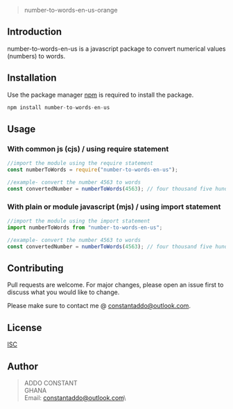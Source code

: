 > number-to-words-en-us-orange

## Introduction

number-to-words-en-us is a javascript package to convert numerical values (numbers) to words.

## Installation

Use the package manager [npm](https://registry.npmjs.org/) is required to install the package.

```js
npm install number-to-words-en-us
```

## Usage

### With common js (cjs) / using require statement

```js
//import the module using the require statement
const numberToWords = require("number-to-words-en-us");

//example- convert the number 4563 to words
const convertedNumber = numberToWords(4563); // four thousand five hundred and sixty three
```

### With plain or module javascript (mjs) / using import statement

```js
//import the module using the import statement
import numberToWords from "number-to-words-en-us";

//example- convert the number 4563 to words
const convertedNumber = numberToWords(4563); // four thousand five hundred and sixty three
```

## Contributing

Pull requests are welcome. For major changes, please open an issue first
to discuss what you would like to change.

Please make sure to contact me @ constantaddo@outlook.com.

## License

[ISC](https://choosealicense.com/licenses/isc/)

## Author

> ADDO CONSTANT\
> GHANA\
> Email: constantaddo@outlook.com\
